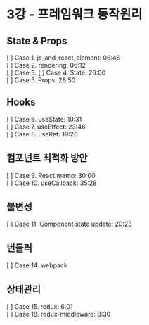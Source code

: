 # 3강 - 프레임워크 동작원리

## State & Props
[ ] Case 1. js_and_react_element: 06:48  
[ ] Case 2. rendering: 06:12  
[ ] Case 3.
[ ] Case 4. State: 26:00  
[ ] Case 5. Props: 28:50  

## Hooks
[ ] Case 6. useState: 10:31  
[ ] Case 7. useEffect: 23:46  
[ ] Case 8. useRef: 19:20  

## 컴포넌트 최적화 방안
[ ] Case 9. React.memo: 30:00  
[ ] Case 10. useCallback: 35:28  

## 불변성
[ ] Case 11. Component state update: 20:23  

## 번들러
[ ] Case 14. webpack
## 상태관리
[ ] Case 15. redux: 6:01  
[ ] Case 18. redux-middleware: 8:30  

